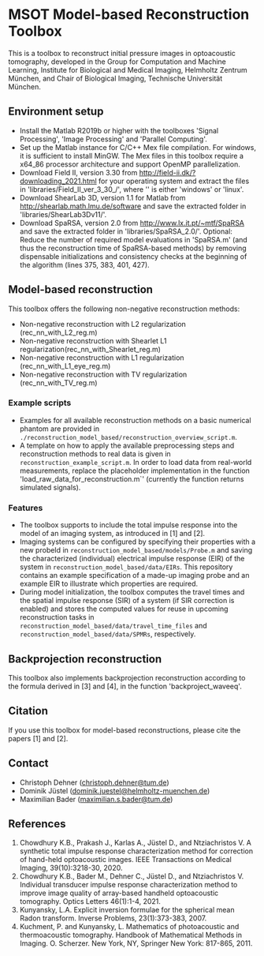 # MSOT Model-based Reconstruction Toolbox
This is a toolbox to reconstruct initial pressure images in optoacoustic tomography, developed in the Group for Computation and Machine Learning, Institute for Biological and Medical Imaging, Helmholtz Zentrum München, and Chair of Biological Imaging, Technische Universität München.

## Environment setup
* Install the Matlab R2019b or higher with the toolboxes 'Signal Processing', 'Image Processing' and 'Parallel Computing'.
* Set up the Matlab instance for C/C++ Mex file compilation. For windows, it is sufficient to install MinGW. The Mex files in this toolbox require a x64_86 processor architecture and support OpenMP parallelization.
* Download Field II, version 3.30 from http://field-ii.dk/?downloading_2021.html for your operating system and extract the files in 'libraries/Field_II_ver_3_30_<os>/', where '<os>' is either 'windows' or 'linux'.
* Download ShearLab 3D, version 1.1 for Matlab from http://shearlab.math.lmu.de/software and save the extracted folder in 'libraries/ShearLab3Dv11/'.
* Download SpaRSA, version 2.0 from http://www.lx.it.pt/~mtf/SpaRSA and save the extracted folder in 'libraries/SpaRSA_2.0/'. Optional: Reduce the number of required model evaluations in 'SpaRSA.m' (and thus the reconstruction time of SpaRSA-based methods) by removing dispensable initializations and consistency checks at the beginning of the algorithm (lines 375, 383, 401, 427).

## Model-based reconstruction
This toolbox offers the following non-negative reconstruction methods:
* Non-negative reconstruction with L2 regularization (rec_nn_with_L2_reg.m)
* Non-negative reconstruction with Shearlet L1 regularization(rec_nn_with_Shearlet_reg.m)
* Non-negative reconstruction with L1 regularization (rec_nn_with_L1_eye_reg.m)
* Non-negative reconstruction with TV regularization (rec_nn_with_TV_reg.m)

### Example scripts
* Examples for all available reconstruction methods on a basic numerical phantom are provided in `./reconstruction_model_based/reconstruction_overview_script.m`.
* A template on how to apply the available preprocessing steps and reconstruction methods to real data is given in `reconstruction_example_script.m`. In order to load data from real-world measurements, replace the placeholder implementation in the function 'load_raw_data_for_reconstruction.m`' (currently the function returns simulated signals).

### Features
* The toolbox supports to include the total impulse response into the model of an imaging system, as introduced in [1] and [2].
* Imaging systems can be configured by specifying their properties with a new probeId in `reconstruction_model_based/models/Probe.m` and saving the characterized (individual) electrical impulse response (EIR) of the system in `reconstruction_model_based/data/EIRs`. This repository contains an example specification of a made-up imaging probe and an example EIR to illustrate which properties are required.
* During model initialization, the toolbox computes the travel times and the spatial impulse response (SIR) of a system (if SIR correction is enabled) and stores the computed values for reuse in upcoming reconstruction tasks in `reconstruction_model_based/data/travel_time_files` and `reconstruction_model_based/data/SPMRs`, respectively.

## Backprojection reconstruction
This toolbox also implements backprojection reconstruction according to the formula derived in [3] and [4], in the function 'backproject_waveeq'.

## Citation
If you use this toolbox for model-based reconstructions, please cite the papers [1] and [2].

## Contact
* Christoph Dehner (christoph.dehner@tum.de)
* Dominik Jüstel (dominik.juestel@helmholtz-muenchen.de)
* Maximilian Bader (maximilian.s.bader@tum.de)

## References
1. Chowdhury K.B., Prakash J., Karlas A., Jüstel D., and Ntziachristos V. A synthetic total impulse response characterization method for correction of hand-held optoacoustic images. IEEE Transactions on Medical Imaging, 39(10):3218-30, 2020.
2. Chowdhury K.B., Bader M., Dehner C., Jüstel D., and Ntziachristos V. Individual transducer impulse response characterization method to improve image quality of array-based handheld optoacoustic tomography. Optics Letters 46(1):1-4, 2021.
3. Kunyansky, L.A. Explicit inversion formulae for the spherical mean Radon transform. Inverse Problems, 23(1):373-383, 2007.
4. Kuchment, P. and Kunyansky, L. Mathematics of photoacoustic and thermoacoustic tomography. Handbook of Mathematical Methods in Imaging. O. Scherzer. New York, NY, Springer New York: 817-865, 2011.




